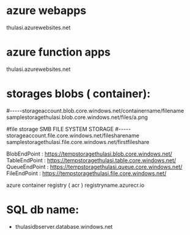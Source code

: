 # azure webapps
thulasi.azurewebsites.net

# azure function apps
thulasi.azurewebsites.net


# storages blobs ( container):
#-----storageaccount.blob.core.windows.net/containername/filename
samplestoragethulasi.blob.core.windows.net/files/a.png


#file storage
SMB FILE SYSTEM STORAGE
#-----storageaccount.file.core.windows.net/filesharename
samplestoragethulasi.file.core.windows.net/firstfileshare





                                                                       
BlobEndPoint       : https://tempstoragethulasi.blob.core.windows.net/
TableEndPoint      : https://tempstoragethulasi.table.core.windows.net/
QueueEndPoint      : https://tempstoragethulasi.queue.core.windows.net/
FileEndPoint       : https://tempstoragethulasi.file.core.windows.net/


azure container registry ( acr )
registryname.azurecr.io


# SQL db name:
 - thulasidbserver.database.windows.net
